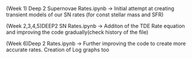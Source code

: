 (Week 1) Deep 2 Supernovae Rates.ipynb
-> Initial attempt at creating transient models of our SN rates (for const stellar mass and SFR)

(Week 2,3,4,5)DEEP2 SN Rates.ipynb
-> Additon of the TDE Rate equation and improving the code gradually(check history of the file)

(Week 6)Deep 2 Rates.ipynb
-> Further improving the code to create more accurate rates. Creation of Log graphs too

